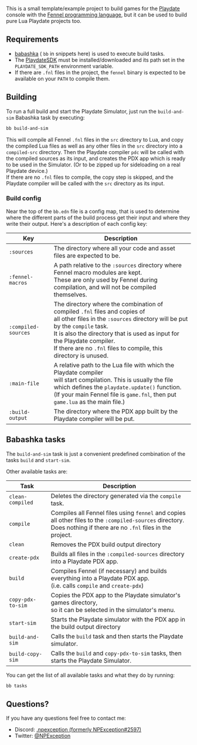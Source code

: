This is a small template/example project to build games for the [Playdate](https://play.date) console
with the [Fennel programming language](https://fennel-lang.org/), but it can be used to build
pure Lua Playdate projects too.

## Requirements

* [babashka](https://babashka.org/) ( `bb` in snippets here) is used to execute build tasks.
* The [PlaydateSDK](https://play.date/dev/) must be installed/downloaded and its path set in the `PLAYDATE_SDK_PATH` environment variable.
* If there are `.fnl` files in the project, the `fennel` binary is expected to be available on your `PATH` to compile them.

## Building

To run a full build and start the Playdate Simulator,
just run the `build-and-sim` Babashka task by executing:

```bash
bb build-and-sim
```

This will compile all Fennel `.fnl` files in the `src` directory to Lua, and copy the compiled Lua
files as well as any other files in the `src` directory into a `compiled-src` directory.
Then the Playdate compiler `pdc` will be called with the compiled sources as its input,
and creates the PDX app which is ready to be used in the Simulator. (Or to be zipped up for
sideloading on a real Playdate device.)  
If there are no `.fnl` files to compile, the copy step is skipped, and the Playdate compiler
will be called with the `src` directory as its input.

### Build config

Near the top of the `bb.edn` file is a config map, that is used to determine where the different
parts of the build process get their input and where they write their output. Here's a description
of each config key:

| Key                 | Description                                                                                                                                                                                                                                                                                                        |
|---------------------|--------------------------------------------------------------------------------------------------------------------------------------------------------------------------------------------------------------------------------------------------------------------------------------------------------------------|
| `:sources`          | The directory where all your code and asset files are expected to be.                                                                                                                                                                                                                                              |
| `:fennel-macros`    | A path relative to the `:sources` directory where Fennel macro modules are kept.<br/>These are only used by Fennel during compilation, and will not be compiled themselves.                                                                                                                                        |
| `:compiled-sources` | The directory where the combination of compiled `.fnl` files and copies of<br/>all other files in the `:sources` directory will be put by the `compile` task.<br/>It is also the directory that is used as input for the Playdate compiler.<br/>If there are no `.fnl` files to compile, this directory is unused. |
| `:main-file`        | A relative path to the Lua file with which the Playdate compiler<br/>will start compilation. This is usually the file which defines the `playdate.update()` function.<br/>(If your main Fennel file is `game.fnl`, then put `game.lua` as the main file.)                                                          |
| `:build-output`     | The directory where the PDX app built by the Playdate compiler will be put.<br/>                                                                                                                                                                                                                                   |

## Babashka tasks

The `build-and-sim` task is just a convenient predefined combination
of the tasks `build` and `start-sim`.

Other available tasks are:

| Task              | Description                                                                                                                                                                 |
|-------------------|-----------------------------------------------------------------------------------------------------------------------------------------------------------------------------|
| `clean-compiled`  | Deletes the directory generated via the `compile` task.                                                                                                                     |
| `compile`         | Compiles all Fennel files using `fennel` and copies<br/>all other files to the `:compiled-sources` directory.<br/>Does nothing if there are no `.fnl` files in the project. |
| `clean`           | Removes the PDX build output directory                                                                                                                                      |
| `create-pdx`      | Builds all files in the `:compiled-sources` directory into a Playdate PDX app.                                                                                              |
| `build`           | Compiles Fennel (if necessary) and builds everything into a Playdate PDX app.<br/>(i.e. calls `compile` and `create-pdx`)                                                   |
| `copy-pdx-to-sim` | Copies the PDX app to the Playdate simulator's games directory,<br/>so it can be selected in the simulator's menu.                                                          |
| `start-sim`       | Starts the Playdate simulator with the PDX app in the build output directory                                                                                                |
| `build-and-sim`   | Calls the `build` task and then starts the Playdate simulator.                                                                                                              |
| `build-copy-sim`  | Calls the `build` and `copy-pdx-to-sim` tasks, then starts the Playdate Simulator.                                                                                          |

You can get the list of all available tasks and what they do by running:

```bash
bb tasks
```

## Questions?

If you have any questions feel free to contact me:

* Discord: [.npexception (formerly NPException#2597)](https://discordapp.com/users/107443773834797056)
* Twitter: [@NPException](https://twitter.com/NPException)